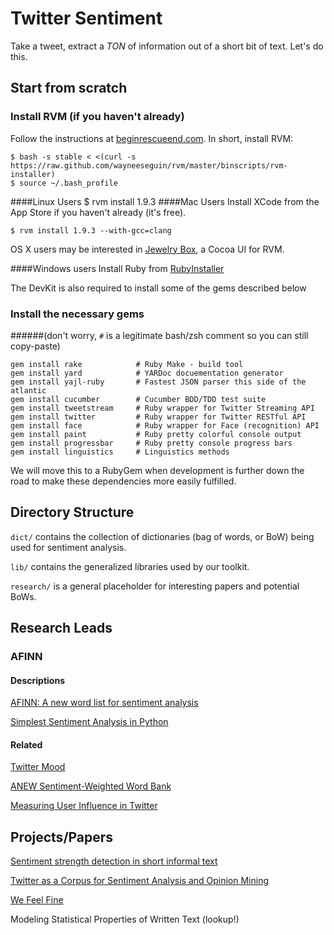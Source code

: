 Twitter Sentiment
=================
Take a tweet, extract a *TON* of information out of a short bit of text.
Let's do this.

Start from scratch
------------------
### Install RVM (if you haven't already)
Follow the instructions at [beginrescueend.com](http://beginrescueend.com/). In short, install RVM:

	$ bash -s stable < <(curl -s https://raw.github.com/wayneeseguin/rvm/master/binscripts/rvm-installer)
	$ source ~/.bash_profile

####Linux Users
	$ rvm install 1.9.3 
####Mac Users
Install XCode from the App Store if you haven't already (it's free).

	$ rvm install 1.9.3 --with-gcc=clang

OS X users may be interested in [Jewelry Box](http://unfiniti.com/software/mac/jewelrybox), a Cocoa UI for RVM.

####Windows users
Install Ruby from [RubyInstaller](http://rubyinstaller.org/downloads/)

The DevKit is also required to install some of the gems described below

### Install the necessary gems
######(don't worry, `#` is a legitimate bash/zsh comment so you can still copy-paste)

	gem install rake 			# Ruby Make - build tool
	gem install yard 			# YARDoc docuementation generator
	gem install yajl-ruby		# Fastest JSON parser this side of the atlantic
	gem install cucumber		# Cucumber BDD/TDD test suite
	gem install tweetstream		# Ruby wrapper for Twitter Streaming API
	gem install twitter			# Ruby wrapper for Twitter RESTful API
	gem install face			# Ruby wrapper for Face (recognition) API
	gem install paint			# Ruby pretty colorful console output
	gem install progressbar		# Ruby pretty console progress bars
	gem install linguistics		# Linguistics methods
	
We will move this to a RubyGem when development is further down the road to make these dependencies more easily fulfilled.

Directory Structure
-------------------
`dict/` contains the collection of dictionaries (bag of words, or BoW) being used for sentiment analysis.

`lib/` contains the generalized libraries used by our toolkit.

`research/` is a general placeholder for interesting papers and potential BoWs.
	

Research Leads
--------------
### AFINN
#### Descriptions
[AFINN: A new word list for sentiment analysis](http://fnielsen.posterous.com/afinn-a-new-word-list-for-sentiment-analysis)

[Simplest Sentiment Analysis in Python](http://fnielsen.posterous.com/simplest-sentiment-analysis-in-python-with-af)

#### Related
[Twitter Mood](http://www.ccs.neu.edu/home/amislove/twittermood/)

[ANEW Sentiment-Weighted Word Bank](http://csea.phhp.ufl.edu/media/anewmessage.html)

[Measuring User Influence in Twitter](http://an.kaist.ac.kr/~mycha/docs/icwsm2010_cha.pdf)

Projects/Papers
---------------

[Sentiment strength detection in short informal text](http://onlinelibrary.wiley.com/doi/10.1002/asi.21416/abstract)

[Twitter as a Corpus for Sentiment Analysis and Opinion Mining](http://deepthoughtinc.com/wp-content/uploads/2011/01/Twitter-as-a-Corpus-for-Sentiment-Analysis-and-Opinion-Mining.pdf)

[We Feel Fine](http://wefeelfine.org/faq.html)

Modeling Statistical Properties of Written Text (lookup!)
